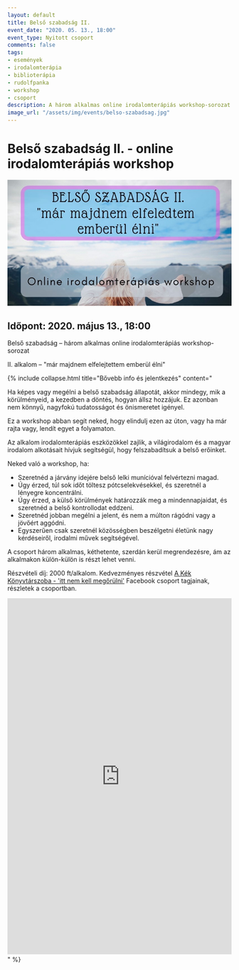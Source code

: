 ```yaml
---
layout: default
title: Belső szabadság II.
event_date: "2020. 05. 13., 18:00"
event_type: Nyitott csoport
comments: false
tags: 
- események 
- irodalomterápia 
- biblioterápia
- rudolfpanka
- workshop
- csoport
description: A három alkalmas online irodalomterápiás workshop-sorozat második része. A három alkalmas online irodalomterápiás workshop-sorozat második része. A három alkalmas online irodalomterápiás workshop-sorozat második része. A három alkalmas online irodalomterápiás workshop-sorozat második része.
image_url: "/assets/img/events/belso-szabadsag.jpg"
---
```


# Belső szabadság II. - online irodalomterápiás workshop

![](/assets/img/events/belso-szabadsag.jpg)

## Időpont: 2020. május 13., 18:00

Belső szabadság – három alkalmas online irodalomterápiás workshop-sorozat

II. alkalom – "már majdnem elfelejtettem emberül élni"

{% include collapse.html title="Bővebb info és jelentkezés" content="

Ha képes vagy megélni a belső szabadság állapotát, akkor mindegy, mik a körülményeid, a kezedben a döntés, hogyan állsz hozzájuk.
Ez azonban nem könnyű, nagyfokú tudatosságot és önismeretet igényel.

Ez a workshop abban segít neked, hogy elindulj ezen az úton, vagy ha már rajta vagy, lendít egyet a folyamaton.

Az alkalom irodalomterápiás eszközökkel zajlik, a világirodalom és a magyar irodalom alkotásait hívjuk segítségül, hogy felszabadítsuk a belső erőinket.

Neked való a workshop, ha:

- Szeretnéd a járvány idejére belső lelki munícióval felvértezni magad.
- Úgy érzed, túl sok időt töltesz pótcselekvésekkel, és szeretnél a lényegre koncentrálni.
- Úgy érzed, a külső körülmények határozzák meg a mindennapjaidat, és szeretnéd a belső kontrollodat eddzeni.
- Szeretnéd jobban megélni a jelent, és nem a múlton rágódni vagy a jövőért aggódni.
- Egyszerűen csak szeretnél közösségben beszélgetni életünk nagy kérdéseiről, irodalmi művek segítségével.

A csoport három alkalmas, kéthetente, szerdán kerül megrendezésre, ám az alkalmakon külön-külön is részt lehet venni.

Részvételi díj:
2000 ft/alkalom.
Kedvezményes részvétel [A Kék Könyvtárszoba - 'itt nem kell megőrülni'](https://www.facebook.com/groups/1063476370667620/) Facebook csoport tagjainak, részletek a csoportban.

<iframe src='https://docs.google.com/forms/d/e/1FAIpQLSdg6dMyQ4Z8XT6zDRTYfmg8CemiWrLa_vBuGxHLyzE-qO1bSQ/viewform?embedded=true' frameborder='0' height='800' width='100%' marginheight='0' marginwidth='0'>Loading…</iframe>" %}
